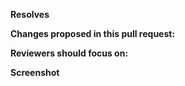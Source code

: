 **Resolves**
<!-- include a link to the issue -->

**Changes proposed in this pull request:**
<!-- mention the pages and/or components which have been impacted -->

**Reviewers should focus on:**
<!-- ask for feedback on specific changes you are unsure about -->

**Screenshot**
<!-- include an image of the most relevant user-facing change, if any -->

